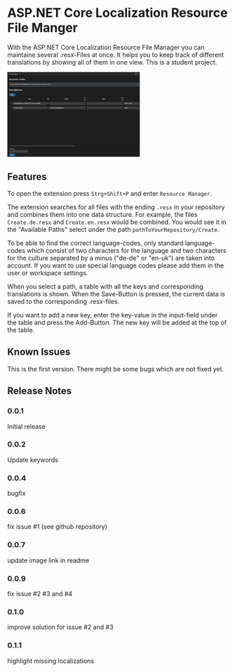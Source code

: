 # ASP.NET Core Localization Resource File Manger

With the ASP.NET Core Localization Resource File Manager you can maintaine several .resx-Files at once. It helps you to keep track of different translations by showing all of them in one view. 
This is a student project.

<img src="https://raw.githubusercontent.com/Dspecht7123/ASP.NETCoreLocalizationResourceFileManger/main/ResxHelperScreenshot.png" alt="Resource Manager" width="60%"/>


## Features

To open the extension press `Strg+Shift+P` and enter `Resource Manager`.

The extension searches for all files with the ending `.resx` in your repository and combines them into one data structure. 
For example, the files `Create.de.resx` and `Create.en.resx` would be combined. You would see it in the "Available Paths" select under the path `pathToYourRepository/Create`.

To be able to find the correct language-codes, only standard language-codes which consist of two characters for the language and two characters for the culture separated by a minus ("de-de" or "en-uk") are taken into account.
If you want to use special language codes please add them in the user or workspace settings.

When you select a path, a table with all the keys and corresponding translations is shown. When the Save-Button is pressed, the current data is saved to the corresponding .resx-files.

If you want to add a new key, enter the key-value in the input-field under the table and press the Add-Button. The new key will be added at the top of the table.

## Known Issues

This is the first version. There might be some bugs which are not fixed yet.

## Release Notes

### 0.0.1
Initial release

### 0.0.2
Update keywords

### 0.0.4
bugfix

### 0.0.6
fix issue #1 (see github repository)

### 0.0.7
update image link in readme

### 0.0.9
fix issue #2 #3 and #4

### 0.1.0
improve solution for issue #2 and #3

### 0.1.1
highlight missing localizations

